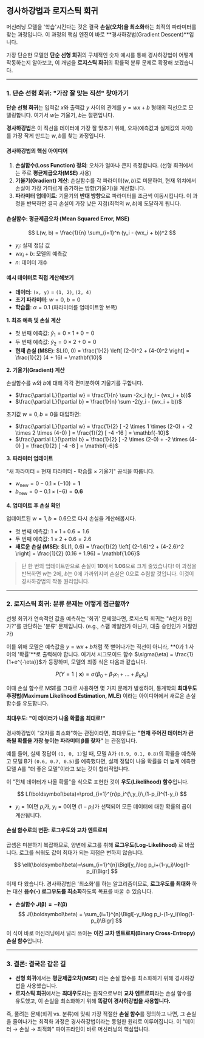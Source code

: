 ## 경사하강법과 로지스틱 회귀

머신러닝 모델을 '학습'시킨다는 것은 결국 **손실(오차)을 최소화**하는 최적의 파라미터를 찾는 과정입니다. 이 과정의 핵심 엔진이 바로 **경사하강법(Gradient Descent)**입니다.

가장 단순한 모델인 **단순 선형 회귀**의 구체적인 숫자 예시를 통해 경사하강법이 어떻게 작동하는지 알아보고, 이 개념을 **로지스틱 회귀**의 확률적 분류 문제로 확장해 보겠습니다.

---

### 1. 단순 선형 회귀: "가장 잘 맞는 직선" 찾아가기

**단순 선형 회귀**는 입력값 $x$와 출력값 $y$ 사이의 관계를 $y = wx + b$ 형태의 직선으로 모델링합니다. 여기서 $w$는 기울기, $b$는 절편입니다.

**경사하강법**은 이 직선을 데이터에 가장 잘 맞추기 위해, 오차(예측값과 실제값의 차이)를 가장 작게 만드는 $w, b$를 찾는 과정입니다.

#### 경사하강법의 핵심 아이디어

1. **손실함수(Loss Function) 정의**: 오차가 얼마나 큰지 측정합니다. (선형 회귀에서는 주로 **평균제곱오차(MSE)** 사용)
2. **기울기(Gradient) 계산**: 손실함수를 각 파라미터($w, b$)로 미분하여, 현재 위치에서 손실이 가장 가파르게 증가하는 방향(기울기)을 계산합니다.
3. **파라미터 업데이트**: 기울기의 **반대 방향**으로 파라미터를 조금씩 이동시킵니다. 이 과정을 반복하면 결국 손실이 가장 낮은 지점(최적의 $w, b$)에 도달하게 됩니다.

#### 손실함수: 평균제곱오차 (Mean Squared Error, MSE)

$$
L(w, b) = \frac{1}{n} \sum_{i=1}^n (y_i - (wx_i + b))^2
$$

- $y_i$: 실제 정답 값
- $wx_i + b$: 모델의 예측값
- $n$: 데이터 개수

#### 예시 데이터로 직접 계산해보기

- **데이터**: `(x, y)` = `(1, 2)`, `(2, 4)`
- **초기 파라미터**: $w = 0$, $b = 0$
- **학습률**: $\alpha = 0.1$ (파라미터를 업데이트할 보폭)

**1. 최초 예측 및 손실 계산**

- 첫 번째 예측값: $\hat{y}_1 = 0 \times 1 + 0 = 0$
- 두 번째 예측값: $\hat{y}_2 = 0 \times 2 + 0 = 0$
- **현재 손실 (MSE)**:
  $L(0, 0) = \frac{1}{2} \left[ (2-0)^2 + (4-0)^2 \right] = \frac{1}{2} (4 + 16) = \mathbf{10}$

**2. 기울기(Gradient) 계산**

손실함수를 $w$와 $b$에 대해 각각 편미분하여 기울기를 구합니다.

- $\frac{\partial L}{\partial w} = \frac{1}{n} \sum -2x_i (y_i - (wx_i + b))$
- $\frac{\partial L}{\partial b} = \frac{1}{n} \sum -2(y_i - (wx_i + b))$

초기값 $w=0, b=0$을 대입하면:

- $\frac{\partial L}{\partial w} = \frac{1}{2} [ -2 \times 1 \times (2-0) + -2 \times 2 \times (4-0) ] = \frac{1}{2} [ -4 -16 ] = \mathbf{-10}$
- $\frac{\partial L}{\partial b} = \frac{1}{2} [ -2 \times (2-0) + -2 \times (4-0) ] = \frac{1}{2} [ -4 -8 ] = \mathbf{-6}$

**3. 파라미터 업데이트**

"새 파라미터 = 현재 파라미터 - 학습률 × 기울기" 공식을 따릅니다.

- $w_{\text{new}} = 0 - 0.1 \times (-10) = \mathbf{1}$
- $b_{\text{new}} = 0 - 0.1 \times (-6) = \mathbf{0.6}$

**4. 업데이트 후 손실 확인**

업데이트된 $w=1, b=0.6$으로 다시 손실을 계산해봅시다.

- 첫 번째 예측값: $1 \times 1 + 0.6 = 1.6$
- 두 번째 예측값: $1 \times 2 + 0.6 = 2.6$
- **새로운 손실 (MSE)**:
  $L(1, 0.6) = \frac{1}{2} \left[ (2-1.6)^2 + (4-2.6)^2 \right] = \frac{1}{2} (0.16 + 1.96) = \mathbf{1.06}$

> 단 한 번의 업데이트만으로 손실이 **10**에서 **1.06**으로 크게 줄었습니다! 이 과정을 반복하면 $w$는 2에, $b$는 0에 가까워지며 손실은 0으로 수렴할 것입니다. 이것이 경사하강법의 작동 원리입니다.

---

### 2. 로지스틱 회귀: 분류 문제는 어떻게 접근할까?

선형 회귀가 연속적인 값을 예측하는 '회귀' 문제였다면, 로지스틱 회귀는 "A인가 B인가?"를 판단하는 '분류' 문제입니다. (e.g., 스팸 메일인가 아닌가, 대출 승인인가 거절인가)

이를 위해 모델은 예측값을 $y=wx+b$처럼 쭉 뻗어나가는 직선이 아니라, **0과 1 사이의 '확률'**로 출력해야 합니다. 여기서 시그모이드 함수 $\sigma(\eta) = \frac{1}{1+e^{-\eta}}$가 등장하며, 모델의 최종 식은 다음과 같습니다.

$$
P(Y=1\mid\mathbf x)=\sigma\!\bigl(\beta_0+\beta_1x_1+\dots+\beta_kx_k\bigr)
$$

이때 손실 함수로 MSE를 그대로 사용하면 몇 가지 문제가 발생하여, 통계학의 **최대우도추정법(Maximum Likelihood Estimation, MLE)** 이라는 아이디어에서 새로운 손실 함수를 유도합니다.

#### 최대우도: "이 데이터가 나올 확률을 최대로!"

경사하강법이 "오차를 최소화"하는 관점이라면, 최대우도는 **"현재 주어진 데이터가 관측될 확률을 가장 높이는 파라미터 $\boldsymbol\beta$를 찾자"** 는 관점입니다.

예를 들어, 실제 정답이 `(1, 0, 1)`일 때, 모델 A가 `(0.9, 0.1, 0.8)`의 확률을 예측하고 모델 B가 `(0.6, 0.7, 0.5)`를 예측했다면, 실제 정답이 나올 확률을 더 높게 예측한 모델 A를 "더 좋은 모델"이라고 보는 것이 합리적입니다.

이 "전체 데이터가 나올 확률"을 식으로 표현한 것이 **우도(Likelihood) 함수**입니다.

$$
L(\boldsymbol\beta)=\prod_{i=1}^{n}p_i^{\,y_i}\,(1-p_i)^{1-y_i}
$$

- $y_i=1$이면 $p_i$가, $y_i=0$이면 $(1-p_i)$가 선택되어 모든 데이터에 대한 확률의 곱이 계산됩니다.

#### 손실 함수로의 변환: 로그우도와 교차 엔트로피

곱셈은 미분하기 복잡하므로, 양변에 로그를 취해 **로그우도(Log-Likelihood)** 로 바꿉니다. 로그를 씌워도 값이 최대가 되는 지점은 변하지 않습니다.

$$
\ell(\boldsymbol\beta)=\sum_{i=1}^{n}\Bigl[y_i\log p_i+(1-y_i)\log(1-p_i)\Bigr]
$$

이제 다 왔습니다. 경사하강법은 '최소화'를 하는 알고리즘이므로, **로그우도를 최대화** 하는 대신 **음수(-) 로그우도를 최소화**하도록 목표를 바꿀 수 있습니다.

- **손실함수 $J(\boldsymbol\beta) = -\ell(\boldsymbol\beta)$**
  $$
  J(\boldsymbol\beta) = \sum_{i=1}^{n}\Bigl[-y_i\log p_i-(1-y_i)\log(1-p_i)\Bigr]
  $$

이 식이 바로 머신러닝에서 널리 쓰이는 **이진 교차 엔트로피(Binary Cross-Entropy) 손실 함수**입니다.

---

### 3. 결론: 결국은 같은 길

- **선형 회귀**에서는 **평균제곱오차(MSE)** 라는 손실 함수를 최소화하기 위해 경사하강법을 사용했습니다.
- **로지스틱 회귀**에서는 **최대우도**라는 원칙으로부터 **교차 엔트로피**라는 손실 함수를 유도했고, 이 손실을 최소화하기 위해 **똑같이 경사하강법을 사용합니다.**

즉, 풀려는 문제(회귀 vs. 분류)에 맞춰 가장 적절한 **손실 함수**를 정의하고 나면, 그 손실을 줄여나가는 최적화 과정은 경사하강법이라는 동일한 원리로 이루어집니다. 이 "데이터 → 손실 → 최적화" 파이프라인이 바로 머신러닝의 핵심입니다.
